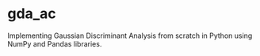 # gda_ac
Implementing Gaussian Discriminant Analysis from scratch in Python using NumPy and Pandas libraries.
